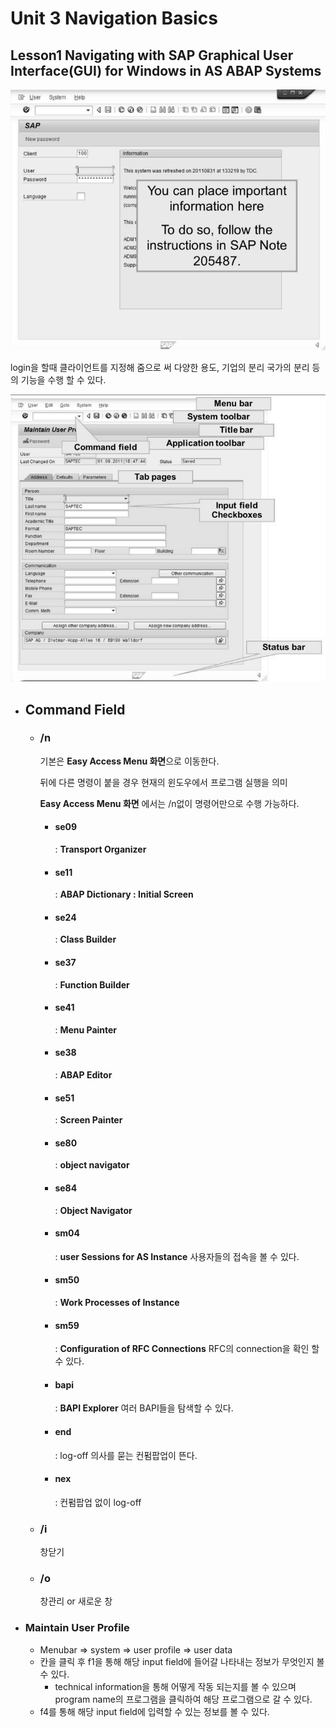 # Unit 3 Navigation Basics



## Lesson1 Navigating with SAP Graphical User Interface(GUI) for Windows in AS ABAP Systems





![logon](./img/logon2.png)

login을 할때 클라이언트를 지정해 줌으로 써 다양한 용도, 기업의 분리 국가의 분리 등의 기능을 수행 할 수 있다.



![bars](./img/bars.png)





* ## Command Field

  * ### /n 

    기본은 **Easy Access Menu 화면**으로 이동한다.

    뒤에 다른 명령이 붙을 경우 현재의 윈도우에서 프로그램 실행을 의미

    **Easy Access Menu 화면** 에서는 /n없이 명령어만으로 수행 가능하다.

    * #### se09

      : **Transport Organizer**

    * #### se11

      : **ABAP Dictionary : Initial Screen**

    * #### se24

      : **Class Builder**

    * #### se37

      : **Function Builder**

    * #### se41

      : **Menu Painter**

    * #### se38

      : **ABAP Editor**

    * #### se51

      : **Screen Painter**
  
    * #### se80
  
      : **object navigator**
  
    * #### se84
  
      : **Object Navigator**
  
    
  
    * #### sm04
  
      : **user Sessions for AS Instance** 사용자들의 접속을 볼 수 있다.
  
    * #### sm50
  
      : **Work Processes of Instance**
  
    * #### sm59
  
      : **Configuration of RFC Connections** RFC의 connection을 확인 할 수 있다.
  
    * #### bapi
  
      : **BAPI Explorer** 여러 BAPI들을 탐색할 수 있다.
  
    
  
    
  
    * #### end
  
      : log-off 의사를 묻는 컨펌팝업이 뜬다.
  
    * #### nex
  
      : 컨펌팝업 없이 log-off
  
  * ### /i 
  
    창닫기
  
  * ### /o 
  
    창관리 or 새로운 창








* ### Maintain User Profile

  * Menubar => system => user profile => user data
  * 칸을 클릭 후 f1을 통해 해당 input field에 들어갈 나타내는 정보가 무엇인지 볼 수 있다.
    * technical information을 통해 어떻게 작동 되는지를 볼 수 있으며 program name의 프로그램을 클릭하여 해당 프로그램으로 갈 수 있다.
  * f4를 통해 해당 input field에 입력할 수 있는 정보를 볼 수 있다.



